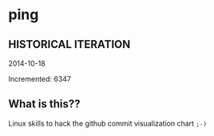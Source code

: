 # ping

## HISTORICAL ITERATION
2014-10-18

Incremented: 6347

## What is this?? 
Linux skills to hack the github commit visualization chart `;-)`
